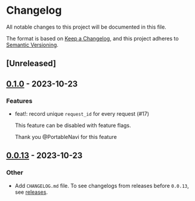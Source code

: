 # Changelog
All notable changes to this project will be documented in this file.

The format is based on [Keep a Changelog](https://keepachangelog.com/en/1.0.0/),
and this project adheres to [Semantic Versioning](https://semver.org/spec/v2.0.0.html).

## [Unreleased]

## [0.1.0](https://github.com/eopb/tide-tracing/compare/v0.0.13...v0.1.0) - 2023-10-23

### Features
- feat!: record unique `request_id` for every request (#17)

  This feature can be disabled with feature flags.

  Thank you @PortableNavi for this feature

## [0.0.13](https://github.com/eopb/tide-tracing/compare/v0.0.12...v0.0.13) - 2023-10-23

### Other
- Add `CHANGELOG.md` file.
  To see changelogs from releases before `0.0.13`, see [releases](https://github.com/eopb/tide-tracing/releases).